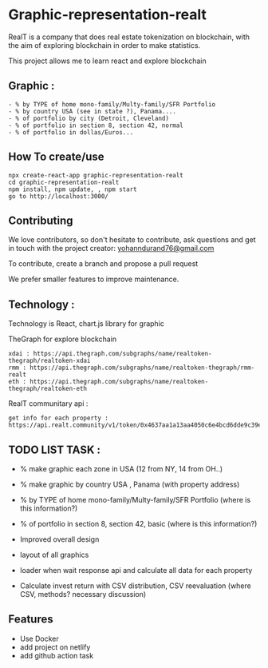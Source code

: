# Graphic-representation-realt

RealT is a company that does real estate tokenization on blockchain, with the aim of exploring blockchain in order to make statistics.

This project allows me to learn react and explore blockchain

## Graphic :

```shell
- % by TYPE of home mono-family/Multy-family/SFR Portfolio
- % by country USA (see in state ?), Panama....
- % of portfolio by city (Detroit, Cleveland)
- % of portfolio in section 8, section 42, normal
- % of portfolio in dollas/Euros...
```

## How To create/use

```shell
npx create-react-app graphic-representation-realt
cd graphic-representation-realt
npm install, npm update, , npm start
go to http://localhost:3000/
```

## Contributing

We love contributors, so don't hesitate to contribute, ask questions and get in touch with the project creator: yohanndurand76@gmail.com

To contribute, create a branch and propose a pull request

We prefer smaller features to improve maintenance.

## Technology :

Technology is React,
chart.js library for graphic

TheGraph for explore blockchain

```shell
xdai : https://api.thegraph.com/subgraphs/name/realtoken-thegraph/realtoken-xdai
rmm : https://api.thegraph.com/subgraphs/name/realtoken-thegraph/rmm-realt
eth : https://api.thegraph.com/subgraphs/name/realtoken-thegraph/realtoken-eth
```
RealT communitary api :

```shell
get info for each property : https://api.realt.community/v1/token/0x4637aa1a13aa4050c6e4bcd6dde9c39e80e9dd54
```

## TODO LIST TASK :
- % make graphic each zone in USA (12 from NY, 14 from OH..)
- % make graphic by country USA , Panama (with property address)

- % by TYPE of home mono-family/Multy-family/SFR Portfolio (where is this information?)
- % of portfolio in section 8, section 42, basic (where is this information?)
- Improved overall design
- layout of all graphics
- loader when wait response api and calculate all data for each property

- Calculate invest return with CSV distribution, CSV reevaluation (where CSV, methods? necessary discussion)

## Features

- Use Docker
- add project on netlify
- add github action task
